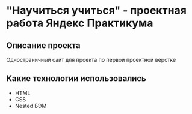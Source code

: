# "Научиться учиться" - проектная работа Яндекс Практикума

## Описание проекта
Одностраничный сайт для проекта по первой проектной верстке

## Какие технологии использовались
* HTML
* CSS
* Nested БЭМ